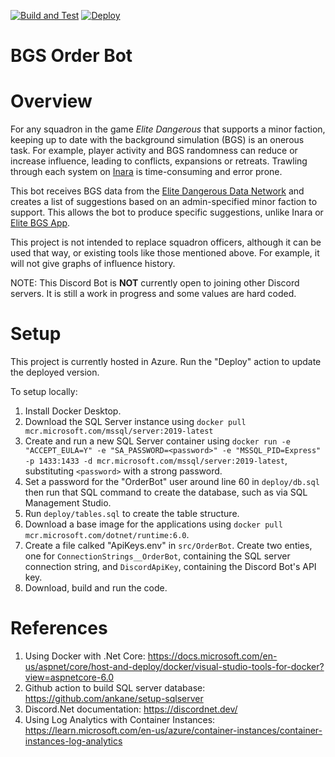 [![Build and Test](https://github.com/anthonylangsworth/OrderBot/actions/workflows/main.yml/badge.svg)](https://github.com/anthonylangsworth/OrderBot/actions/workflows/main.yml)
[![Deploy](https://github.com/anthonylangsworth/OrderBot/actions/workflows/deploy.yml/badge.svg)](https://github.com/anthonylangsworth/OrderBot/actions/workflows/deploy.yml)

# BGS Order Bot

# Overview
For any squadron in the game *Elite Dangerous* that supports a minor faction, keeping up to date with the background simulation (BGS) is an onerous task. For example, player activity and BGS randomness can reduce or increase influence, leading to conflicts, expansions or retreats. Trawling through each system on [Inara](https://inara.cz/) is time-consuming and error prone.

This bot receives BGS data from the [Elite Dangerous Data Network](https://eddn.edcd.io/) and creates a list of suggestions based on an admin-specified minor faction to support. This allows the bot to produce specific suggestions, unlike Inara or [Elite BGS App](https://elitebgs.app/).

This project is not intended to replace squadron officers, although it can be used that way, or existing tools like those mentioned above. For example, it will not give graphs of influence history.

NOTE: This Discord Bot is **NOT** currently open to joining other Discord servers. It is still a work in progress and some values are hard coded.

# Setup
This project is currently hosted in Azure. Run the "Deploy" action to update the deployed version.

To setup locally:
1. Install Docker Desktop.
2. Download the SQL Server instance using `docker pull mcr.microsoft.com/mssql/server:2019-latest`
3. Create and run a new SQL Server container using `docker run -e "ACCEPT_EULA=Y" -e "SA_PASSWORD=<password>" -e "MSSQL_PID=Express" -p 1433:1433 -d mcr.microsoft.com/mssql/server:2019-latest`, substituting `<password>` with a strong password.
4. Set a password for the "OrderBot" user around line 60 in `deploy/db.sql` then run that SQL command to create the database, such as via SQL Management Studio.
5. Run `deploy/tables.sql` to create the table structure.
6. Download a base image for the applications using `docker pull mcr.microsoft.com/dotnet/runtime:6.0`.
7. Create a file calked "ApiKeys.env" in `src/OrderBot`. Create two enties, one for `ConnectionStrings__OrderBot`, containing the SQL server connection string, and `DiscordApiKey`, containing the Discord Bot's API key.
8. Download, build and run the code.

# References
1. Using Docker with .Net Core: https://docs.microsoft.com/en-us/aspnet/core/host-and-deploy/docker/visual-studio-tools-for-docker?view=aspnetcore-6.0
2. Github action to build SQL server database: https://github.com/ankane/setup-sqlserver
3. Discord.Net documentation: https://discordnet.dev/
4. Using Log Analytics with Container Instances: https://learn.microsoft.com/en-us/azure/container-instances/container-instances-log-analytics
